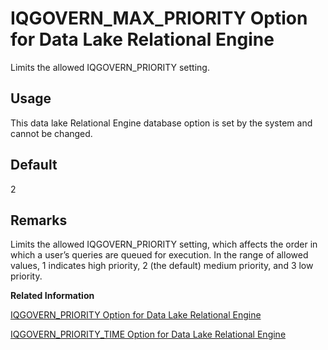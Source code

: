 <!-- loioa63a36dd84f21015b5a7cce84258e338 -->

# IQGOVERN\_MAX\_PRIORITY Option for Data Lake Relational Engine

Limits the allowed IQGOVERN\_PRIORITY setting.



<a name="loioa63a36dd84f21015b5a7cce84258e338__section_rv2_mvs_swb"/>

## Usage

This data lake Relational Engine database option is set by the system and cannot be changed.



## Default

2



<a name="loioa63a36dd84f21015b5a7cce84258e338__iq_refso_636"/>

## Remarks

Limits the allowed IQGOVERN\_PRIORITY setting, which affects the order in which a user’s queries are queued for execution. In the range of allowed values, 1 indicates high priority, 2 \(the default\) medium priority, and 3 low priority.

**Related Information**  


[IQGOVERN\_PRIORITY Option for Data Lake Relational Engine](iqgovern-priority-option-for-data-lake-relational-engine-a63a661.md "Assigns a priority to each query waiting in the -iqgovern queue.")

[IQGOVERN\_PRIORITY\_TIME Option for Data Lake Relational Engine](iqgovern-priority-time-option-for-data-lake-relational-engine-a63a967.md "Limits the time a high priority query waits in the queue before starting.")

